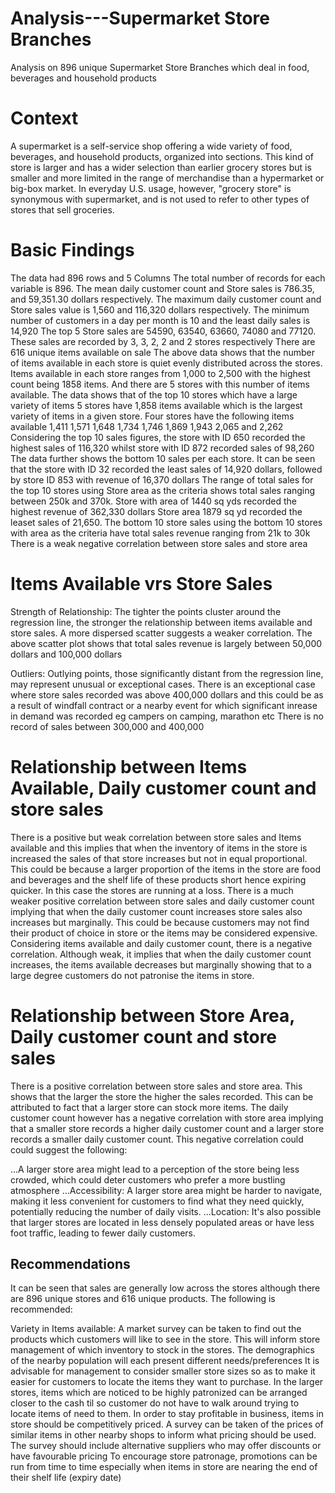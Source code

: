 # Analysis---Supermarket Store Branches
Analysis on 896 unique Supermarket Store Branches which deal in food, beverages and household products
# Context
A supermarket is a self-service shop offering a wide variety of food, beverages, and household products, organized into sections. This kind of store is larger and has a wider selection than earlier grocery stores but is smaller and more limited in the range of merchandise than a hypermarket or big-box market. In everyday U.S. usage, however, "grocery store" is synonymous with supermarket, and is not used to refer to other types of stores that sell groceries.
# Basic Findings
The data had 896 rows and 5 Columns
The total number of records for each variable is 896. The mean daily customer count and Store sales  is 786.35, and 59,351.30 dollars respectively. The maximum daily customer count and Store sales value is 1,560 and 116,320 dollars respectively. The minimum number of customers in a day per month is 10 and the least daily sales is 14,920
The top 5 Store sales are 54590, 63540, 63660, 74080 and 77120. These sales are recorded by 3, 3, 2, 2 and 2 stores respectively
There are 616 unique items available on sale
The above data shows that the number of items available in each store is quiet evenly distributed across the stores. Items available in each store ranges from 1,000 to 2,500 with the highest count being 1858 items. And there are 5 stores with this number of items available.
The data shows that of the top 10 stores which have a large variety of items 5 stores have 1,858 items available which is the largest variety of items in a given store. Four stores have the following items available 1,411 1,571 1,648 1,734 1,746 1,869 1,943 2,065 and 2,262
Considering the top 10 sales figures, the store with ID 650 recorded the highest sales of 116,320 whilst store with ID 872 recorded sales of 98,260
The data further shows the bottom 10 sales per each store. It can be seen that the store with ID 32 recorded the least sales of 14,920 dollars, followed by store ID 853 with revenue of 16,370 dollars
The range of total sales for the top 10 stores using Store area as the criteria shows total sales ranging between 250k and 370k. Store with area of 1440 sq yds recorded the highest revenue of 362,330 dollars
Store area 1879 sq yd recorded the leaset sales of 21,650. The bottom 10 store sales using the bottom 10 stores with area as the criteria have total sales revenue ranging from 21k to 30k
There is a weak negative correlation between store sales and store area
# Items Available vrs Store Sales
Strength of Relationship: The tighter the points cluster around the regression line, the stronger the relationship between items available and store sales. A more dispersed scatter suggests a weaker correlation. The above scatter plot shows that total sales revenue is largely between 50,000 dollars and 100,000 dollars

Outliers: Outlying points, those significantly distant from the regression line, may represent unusual or exceptional cases. There is an exceptional case where store sales recorded was above 400,000 dollars and this could be as a result of windfall contract or a nearby event for which significant inrease in demand was recorded eg campers on camping, marathon etc There is no record of sales between 300,000 and 400,000
# Relationship between Items Available, Daily customer count and store sales
There is a positive but weak correlation between store sales and Items available and this implies that when the inventory of items in the store is increased the sales of that store increases but not in equal proportional. This could be because a larger proportion of the items in the store are food and beverages and the shelf life of these products short hence expiring quicker. In this case the stores are running at a loss. There is a much weaker positive correlation between store sales and daily customer count implying that when the daily customer count increases store sales also increases but marginally. This could be because customers may not find their product of choice in store or the items may be considered expensive. Considering items available and daily customer count, there is a negative correlation. Although weak, it implies that when the daily customer count increases, the items available decreases but marginally showing that to a large degree customers do not patronise the items in store.
# Relationship between Store Area, Daily customer count and store sales
There is a positive correlation between store sales and store area. This shows that the larger the store the higher the sales recorded. This can be attributed to fact that a larger store can stock more items. The daily customer count however has a negative correlation with store area implying that a smaller store records a higher daily customer count and a larger store records a smaller daily customer count. This negative correlation could could suggest the following:

...A larger store area might lead to a perception of the store being less crowded, which could deter customers who prefer a more bustling atmosphere ...Accessibility: A larger store area might be harder to navigate, making it less convenient for customers to find what they need quickly, potentially reducing the number of daily visits. ...Location: It's also possible that larger stores are located in less densely populated areas or have less foot traffic, leading to fewer daily customers.
## Recommendations
It can be seen that sales are generally low across the stores although there are 896 unique stores and 616 unique products. The following is recommended:

Variety in Items available: A market survey can be taken to find out the products which customers will like to see in the store. This will inform store management of which inventory to stock in the stores. The demographics of the nearby population will each present different needs/preferences
It is advisable for management to consider smaller store sizes so as to make it easier for customers to locate the items they want to purchase. In the larger stores, items which are noticed to be highly patronized can be arranged closer to the cash til so customer do not have to walk around trying to locate items of need to them.
In order to stay profitable in business, items in store should be competitively priced. A survey can be taken of the prices of similar items in other nearby shops to inform what pricing should be used. The survey should include alternative suppliers who may offer discounts or have favourable pricing
To encourage store patronage, promotions can be run from time to time especially when items in store are nearing the end of their shelf life (expiry date)
